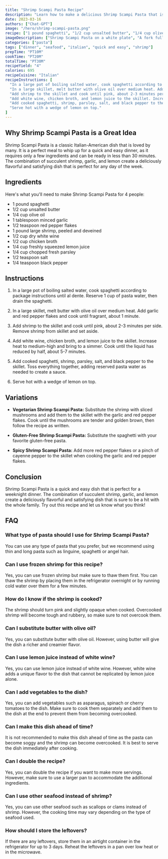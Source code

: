 ```yaml
---
title: "Shrimp Scampi Pasta Recipe"
description: "Learn how to make a delicious Shrimp Scampi Pasta that is perfect for a quick and easy dinner. This recipe is easy to follow, and the end result is a flavorful and satisfying dish that the whole family will love."
date: 2023-03-16
authors: ["Chat-GPT"]
image: "/hero/shrimp-scampi-pasta.png"
recipe: ["1 pound spaghetti", "1/2 cup unsalted butter", "1/4 cup olive oil", "1 tablespoon minced garlic", "1/2 teaspoon red pepper flakes", "1 pound large shrimp, peeled and deveined", "1/2 cup dry white wine", "1/2 cup chicken broth", "1/4 cup freshly squeezed lemon juice", "1/4 cup chopped fresh parsley", "1/2 teaspoon salt", "1/4 teaspoon black pepper"]
imageDescription: ["Shrimp Scampi Pasta on a white plate", "A fork full of Shrimp Scampi Pasta", "A glass of white wine on the side", "A lemon wedge on the pasta"]
categories: ["pasta"]
tags: ["dinner", "seafood", "italian", "quick and easy", "shrimp"]
prepTime: "PT10M"
cookTime: "PT20M"
totalTime: "PT30M"
recipeYield: "4"
calories: 695
recipeCuisine: "Italian"
recipeInstructions: [
  "In a large pot of boiling salted water, cook spaghetti according to package instructions until al dente. Reserve 1 cup of pasta water, then drain the spaghetti.",
  "In a large skillet, melt butter with olive oil over medium heat. Add garlic and red pepper flakes and cook until fragrant, about 1 minute.",
  "Add shrimp to the skillet and cook until pink, about 2-3 minutes per side. Remove shrimp from skillet and set aside.",
  "Add white wine, chicken broth, and lemon juice to the skillet. Increase heat to medium-high and bring to a simmer. Cook until the liquid has reduced by half, about 5-7 minutes.",
  "Add cooked spaghetti, shrimp, parsley, salt, and black pepper to the skillet. Toss everything together, adding reserved pasta water as needed to create a sauce.",
  "Serve hot with a wedge of lemon on top."
]
---
```


## Why Shrimp Scampi Pasta is a Great Idea

Shrimp Scampi Pasta is a classic Italian-American dish that is loved by many. It is a perfect meal to whip up for a quick and easy dinner, as it requires only a few ingredients and can be ready in less than 30 minutes. The combination of succulent shrimp, garlic, and lemon create a deliciously flavorful and satisfying dish that is perfect for any day of the week.

## Ingredients

Here's what you'll need to make Shrimp Scampi Pasta for 4 people:

- 1 pound spaghetti
- 1/2 cup unsalted butter
- 1/4 cup olive oil
- 1 tablespoon minced garlic
- 1/2 teaspoon red pepper flakes
- 1 pound large shrimp, peeled and deveined
- 1/2 cup dry white wine
- 1/2 cup chicken broth
- 1/4 cup freshly squeezed lemon juice
- 1/4 cup chopped fresh parsley
- 1/2 teaspoon salt
- 1/4 teaspoon black pepper

## Instructions

1. In a large pot of boiling salted water, cook spaghetti according to package instructions until al dente. Reserve 1 cup of pasta water, then drain the spaghetti.

2. In a large skillet, melt butter with olive oil over medium heat. Add garlic and red pepper flakes and cook until fragrant, about 1 minute.

3. Add shrimp to the skillet and cook until pink, about 2-3 minutes per side. Remove shrimp from skillet and set aside.

4. Add white wine, chicken broth, and lemon juice to the skillet. Increase heat to medium-high and bring to a simmer. Cook until the liquid has reduced by half, about 5-7 minutes.

5. Add cooked spaghetti, shrimp, parsley, salt, and black pepper to the skillet. Toss everything together, adding reserved pasta water as needed to create a sauce.

6. Serve hot with a wedge of lemon on top.

## Variations

- **Vegetarian Shrimp Scampi Pasta:** Substitute the shrimp with sliced mushrooms and add them to the skillet with the garlic and red pepper flakes. Cook until the mushrooms are tender and golden brown, then follow the recipe as written.

- **Gluten-Free Shrimp Scampi Pasta:** Substitute the spaghetti with your favorite gluten-free pasta.

- **Spicy Shrimp Scampi Pasta:** Add more red pepper flakes or a pinch of cayenne pepper to the skillet when cooking the garlic and red pepper flakes.

## Conclusion

Shrimp Scampi Pasta is a quick and easy dish that is perfect for a weeknight dinner. The combination of succulent shrimp, garlic, and lemon create a deliciously flavorful and satisfying dish that is sure to be a hit with the whole family. Try out this recipe and let us know what you think!

## FAQ

### What type of pasta should I use for Shrimp Scampi Pasta?
You can use any type of pasta that you prefer, but we recommend using thin and long pasta such as linguine, spaghetti or angel hair.

### Can I use frozen shrimp for this recipe?
Yes, you can use frozen shrimp but make sure to thaw them first. You can thaw the shrimp by placing them in the refrigerator overnight or by running cold water over them for a few minutes.

### How do I know if the shrimp is cooked?
The shrimp should turn pink and slightly opaque when cooked. Overcooked shrimp will become tough and rubbery, so make sure to not overcook them.

### Can I substitute butter with olive oil?
Yes, you can substitute butter with olive oil. However, using butter will give the dish a richer and creamier flavor.

### Can I use lemon juice instead of white wine?
Yes, you can use lemon juice instead of white wine. However, white wine adds a unique flavor to the dish that cannot be replicated by lemon juice alone.

### Can I add vegetables to the dish?
Yes, you can add vegetables such as asparagus, spinach or cherry tomatoes to the dish. Make sure to cook them separately and add them to the dish at the end to prevent them from becoming overcooked.

### Can I make this dish ahead of time?
It is not recommended to make this dish ahead of time as the pasta can become soggy and the shrimp can become overcooked. It is best to serve the dish immediately after cooking.

### Can I double the recipe?
Yes, you can double the recipe if you want to make more servings. However, make sure to use a larger pan to accommodate the additional ingredients.

### Can I use other seafood instead of shrimp?
Yes, you can use other seafood such as scallops or clams instead of shrimp. However, the cooking time may vary depending on the type of seafood used.

### How should I store the leftovers?
If there are any leftovers, store them in an airtight container in the refrigerator for up to 3 days. Reheat the leftovers in a pan over low heat or in the microwave.